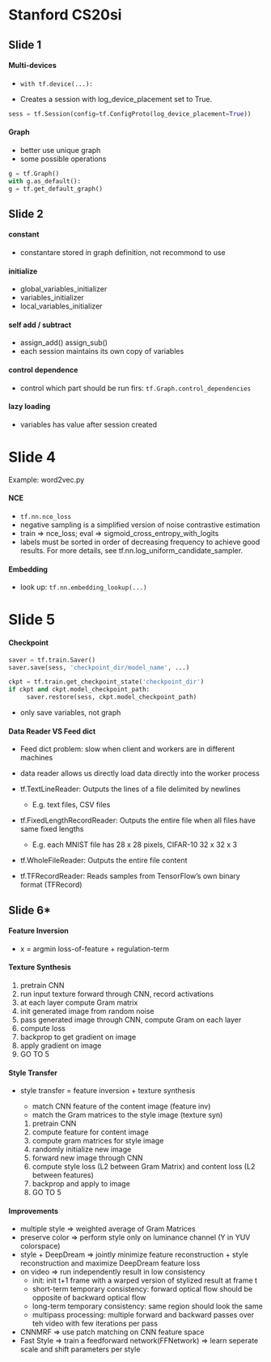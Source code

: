 # Stanford CS20si

## Slide 1

#### Multi-devices

* ```with tf.device(...):```

* Creates a session with log\_device\_placement set to True.

```python
sess = tf.Session(config=tf.ConfigProto(log_device_placement=True))
```

#### Graph
* better use unique graph
* some possible operations

```python
g = tf.Graph()
with g.as_default():
g = tf.get_default_graph()
```

## Slide 2

#### constant 
* constantare stored in graph definition, not recommond to use

#### initialize
* global_variables_initializer
* variables_initializer
* local_variables_initializer

#### self add / subtract
* assign\_add() assign\_sub()
* each session maintains its own copy of variables


#### control dependence
* control which part should be run firs: ```tf.Graph.control_dependencies```

#### lazy loading
* variables has value after session created

# Slide 4
Example: word2vec.py

#### NCE
* ```tf.nn.nce_loss```
* negative sampling is a simplified version of noise contrastive estimation
* train => nce\_loss; eval => sigmoid\_cross\_entropy\_with\_logits
* labels must be sorted in order of decreasing frequency to achieve good results.  For more details, see tf.nn.log\_uniform\_candidate\_sampler.

#### Embedding
* look up: ```tf.nn.embedding_lookup(...)```

# Slide 5
	
#### Checkpoint
```python
saver = tf.train.Saver()
saver.save(sess, 'checkpoint_dir/model_name', ...)

ckpt = tf.train.get_checkpoint_state('checkpoint_dir')
if ckpt and ckpt.model_checkpoint_path:
     saver.restore(sess, ckpt.model_checkpoint_path)
```
* only save variables, not graph

#### Data Reader VS Feed dict
* Feed dict problem: slow when client and workers are in different machines
* data reader allows us directly load data directly into the worker process

* tf.TextLineReader: Outputs the lines of a file delimited by newlines
	* E.g. text files, CSV files
* tf.FixedLengthRecordReader: Outputs the entire file when all files have same fixed lengths
	* E.g. each MNIST file has 28 x 28 pixels, CIFAR-10 32 x 32 x 3
* tf.WholeFileReader: Outputs the entire file content
* tf.TFRecordReader: Reads samples from TensorFlow’s own binary format (TFRecord)


## Slide 6*

#### Feature Inversion
* x = argmin loss-of-feature + regulation-term

#### Texture Synthesis
1. pretrain CNN
2. run input texture forward through CNN, record activations
3. at each layer compute Gram matrix
4. init generated image from random noise
5. pass generated image through CNN, compute Gram on each layer
6. compute loss
7. backprop to get gradient on image
8. apply gradient on image
9. GO TO 5

#### Style Transfer
* style transfer = feature inversion + texture synthesis
	* match CNN feature of the content image (feature inv)
	* match the Gram matrices to the style image (texture syn)

	1. pretrain CNN
	2. compute feature for content image
	3. compute gram matrices for style image
	4. randomly initialize new image
	5. forward new image through CNN
	6. compute style loss (L2 between Gram Matrix) and content loss (L2 between features)
	7. backprop and apply to image
	8. GO TO 5

#### Improvements

* multiple style => weighted average of Gram Matrices
* preserve color => perform style only on luminance channel (Y in YUV colorspace)
* style + DeepDream => jointly minimize feature reconstruction + style reconstruction and maximize DeepDream feature loss
* on video => run independently result in low consistency
	* init: init t+1 frame with a warped version of stylized result at frame t
	* short-term temporary consistency: forward optical flow should be opposite of backward optical flow
	* long-term temporary consistency: same region should look the same
	* multipass processing: multiple forward and backward passes over teh video with few iterations per pass
* CNNMRF => use patch matching on CNN feature space 
* Fast Style => train a feedforward network(FFNetwork) => learn seperate scale and shift parameters per style